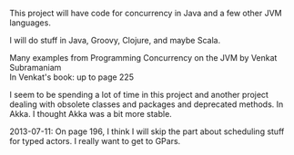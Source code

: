 This project will have code for concurrency in Java and a few other JVM languages.   

I will do stuff in Java, Groovy, Clojure, and maybe Scala.   

Many examples from  Programming Concurrency on the JVM by Venkat Subramaniam    
In Venkat's book: up to page 225   

I seem to be spending a lot of time in this project and another project dealing with obsolete classes and packages and deprecated methods. In Akka. I thought Akka was a bit more stable.    

2013-07-11: On page 196, I think I will skip the part about scheduling stuff for typed actors. I really want to get to GPars.    

